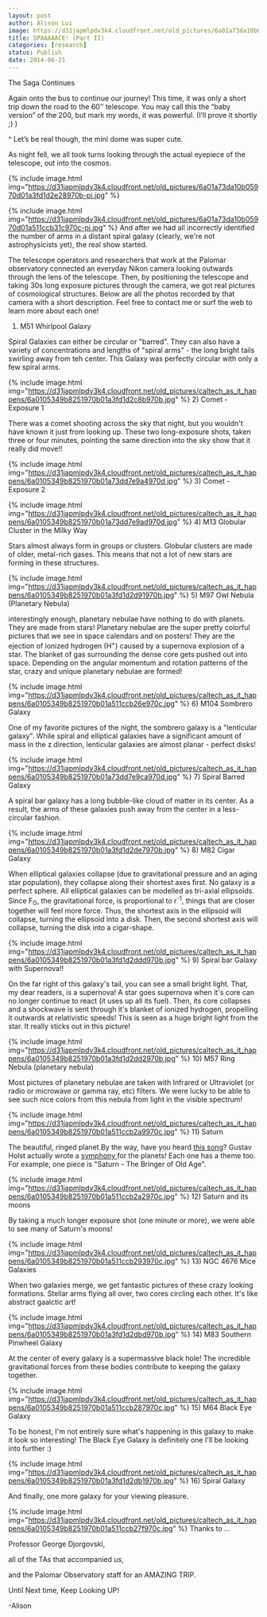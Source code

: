 ```yaml
---
layout: post
author: Alison Lui
image: https://d31japmlpdv3k4.cloudfront.net/old_pictures/6a01a73da10b05970d01a73dd7ea26970d-pi.jpg
title: SPAAAAACE! (Part II) 
categories: [research]
status: Publish
date: 2014-06-21
---
```



The Saga Continues

Again onto the bus to continue our journey! This time, it was only a short trip down the road to the 60’’ telescope. You may call this the “baby version” of the 200, but mark my words, it was powerful. (I’ll prove it shortly ;) )

<span style="font-size: 14px;">^ Let’s be real though, the mini dome was super cute.

As night fell, we all took turns looking through the actual eyepiece of the telescope, out into the cosmos.


{% include image.html img="https://d31japmlpdv3k4.cloudfront.net/old_pictures/6a01a73da10b05970d01a3fd1d2e28970b-pi.jpg" %}


{% include image.html img="https://d31japmlpdv3k4.cloudfront.net/old_pictures/6a01a73da10b05970d01a511ccb31c970c-pi.jpg" %}
And after we had all incorrectly identified the number of arms in a distant spiral galaxy (clearly, we're not astrophysicists yet), the real show started.

The telescope operators and researchers that work at the Palomar observatory connected an everyday Nikon camera looking outwards through the lens of the telescope. Then, by positioning the telescope and taking 30s long exposure pictures through the camera, we got real pictures of cosmological structures. Below are all the photos recorded by that camera with a short description. Feel free to contact me or surf the web to learn more about each one!

1) M51 Whirlpool Galaxy

Spiral Galaxies can either be circular or "barred". They can also have a variety of concentrations and lengths of "spiral arms" - the long bright tails swirling away from teh center. This Galaxy was perfectly circular with only a few spiral arms.


{% include image.html img="https://d31japmlpdv3k4.cloudfront.net/old_pictures/caltech_as_it_happens/6a0105349b8251970b01a3fd1d2c8b970b.jpg" %}
2) Comet - Exposure 1

There was a comet shooting across the sky that night, but you wouldn't have known it just from looking up. These two long-exposure shots, taken three or four minutes, pointing the same direction into the sky show that it really did move!!

{% include image.html img="https://d31japmlpdv3k4.cloudfront.net/old_pictures/caltech_as_it_happens/6a0105349b8251970b01a73dd7e9a4970d.jpg" %}
3) Comet - Exposure 2

{% include image.html img="https://d31japmlpdv3k4.cloudfront.net/old_pictures/caltech_as_it_happens/6a0105349b8251970b01a73dd7e9ad970d.jpg" %}
4) M13 Globular Cluster in the Milky Way

Stars almost always form in groups or clusters. Globular clusters are made of older, metal-rich gases. This means that not a lot of new stars are forming in these structures.


{% include image.html img="https://d31japmlpdv3k4.cloudfront.net/old_pictures/caltech_as_it_happens/6a0105349b8251970b01a3fd1d2d91970b.jpg" %}
5) M97 Owl Nebula (Planetary Nebula)

interestingly enough, planetary nebulae have nothing to do with planets. They are made from stars! Planetary nebulae are the super pretty colorful pictures that we see in space calendars and on posters! They are the ejection of ionized hydrogen (H<sup>+</sup>) caused by a supernova explosion of a star. The blanket of gas surrounding the dense core gets pushed out into space. Depending on the angular momentum and rotation patterns of the star, crazy and unique planetary nebulae are formed!

{% include image.html img="https://d31japmlpdv3k4.cloudfront.net/old_pictures/caltech_as_it_happens/6a0105349b8251970b01a511ccb26e970c.jpg" %}
6) M104 Sombrero Galaxy

One of my favorite pictures of the night, the sombrero galaxy is a "lenticular galaxy". While spiral and elliptical galaxies have a significant amount of mass in the z direction, lenticular galaxies are almost planar - perfect disks!

{% include image.html img="https://d31japmlpdv3k4.cloudfront.net/old_pictures/caltech_as_it_happens/6a0105349b8251970b01a73dd7e9ca970d.jpg" %}
7) Spiral Barred Galaxy

A spiral bar galaxy has a long bubble-like cloud of matter in its center. As a result, the arms of these galaxies push away from the center in a less-circular fashion.


{% include image.html img="https://d31japmlpdv3k4.cloudfront.net/old_pictures/caltech_as_it_happens/6a0105349b8251970b01a3fd1d2de7970b.jpg" %}
8) M82 Cigar Galaxy

When elliptical galaxies collapse (due to gravitational pressure and an aging star population), they collapse along their shortest axes first. No galaxy is a perfect sphere. All elliptical galaxies can be modelled as tri-axial ellipsoids. Since F<sub>G</sub>, the gravitational force, is proportional to r<sup>-1</sup>, things that are closer together will feel more force. Thus, the shortest axis in the ellipsoid will collapse, turning the ellipsoid into a disk. Then, the second shortest axis will collapse, turning the disk into a cigar-shape.


{% include image.html img="https://d31japmlpdv3k4.cloudfront.net/old_pictures/caltech_as_it_happens/6a0105349b8251970b01a3fd1d2ddd970b.jpg" %}
9) Spiral bar Galaxy with Supernova!!

On the far right of this galaxy's tail, you can see a small bright light. That, my dear readers, is a supernova! A star goes supernova when it's core can no longer continue to react (it uses up all its fuel). Then, its core collapses and a shockwave is sent through it's blanket of ionized hydrogen, propelling it outwards at relativistic speeds! This is seen as a huge bright light from the star. It really sticks out in this picture!

{% include image.html img="https://d31japmlpdv3k4.cloudfront.net/old_pictures/caltech_as_it_happens/6a0105349b8251970b01a3fd1d2dd2970b.jpg" %}
10) M57 Ring Nebula (planetary nebula)

Most pictures of planetary nebulae are taken with Infrared or Ultraviolet (or radio or microwave or gamma ray, etc) filters. We were lucky to be able to see such nice colors from this nebula from light in the visible spectrum!

{% include image.html img="https://d31japmlpdv3k4.cloudfront.net/old_pictures/caltech_as_it_happens/6a0105349b8251970b01a511ccb2a9970c.jpg" %}
11) Saturn

The beautiful, ringed planet.By the way, have you heard <a href="https://www.youtube.com/watch?v=nHX6VXQUJM4" target="_self" title="Saturn - The Bringer of Old Age">this song</a>? Gustav Holst actually wrote a <a href="https://www.youtube.com/watch?v=Jmk5frp6-3Q&amp;list=PLE6996668EC37137C" target="_self" title="The Planets Symphony">symphony </a>for the planets! Each one has a theme too. For example, one piece is "Saturn - The Bringer of Old Age".


{% include image.html img="https://d31japmlpdv3k4.cloudfront.net/old_pictures/caltech_as_it_happens/6a0105349b8251970b01a511ccb2a2970c.jpg" %}
12) Saturn and its moons

By taking a much longer exposure shot (one minute or more), we were able to see many of Saturn's moons!

{% include image.html img="https://d31japmlpdv3k4.cloudfront.net/old_pictures/caltech_as_it_happens/6a0105349b8251970b01a511ccb293970c.jpg" %}
13) NGC 4676 Mice Galaxies

When two galaxies merge, we get fantastic pictures of these crazy looking formations. Stellar arms flying all over, two cores circling each other. It's like abstract gaalctic art!

{% include image.html img="https://d31japmlpdv3k4.cloudfront.net/old_pictures/caltech_as_it_happens/6a0105349b8251970b01a3fd1d2dbd970b.jpg" %}
14) M83 Southern Pinwheel Galaxy

At the center of every galaxy is a supermassive black hole! The incredible gravitational forces from these bodies contribute to keeping the galaxy together.


{% include image.html img="https://d31japmlpdv3k4.cloudfront.net/old_pictures/caltech_as_it_happens/6a0105349b8251970b01a511ccb287970c.jpg" %}
15) M64 Black Eye Galaxy

To be honest, I'm not entirely sure what's happening in this galaxy to make it look so interesting! The Black Eye Galaxy is definitely one I'll be looking into further :)

{% include image.html img="https://d31japmlpdv3k4.cloudfront.net/old_pictures/caltech_as_it_happens/6a0105349b8251970b01a3fd1d2db1970b.jpg" %}
16) Spiral Galaxy

And finally, one more galaxy for your viewing pleasure.


{% include image.html img="https://d31japmlpdv3k4.cloudfront.net/old_pictures/caltech_as_it_happens/6a0105349b8251970b01a511ccb27f970c.jpg" %}
Thanks to …

Professor George Djorgovski,

all of the TAs that accompanied us,

and the Palomar Observatory staff for an AMAZING TRIP.

Until Next time, Keep Looking UP!

-Alison

